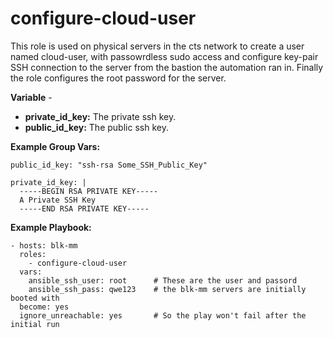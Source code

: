 # configure-cloud-user

This role is used on physical servers in the cts network to create a user named cloud-user, with passowrdless sudo access and configure 
key-pair SSH connection to the server from the bastion the automation ran in. Finally the role configures the root password for the server.

**Variable** -
- **private_id_key:** The private ssh key.
- **public_id_key:** The public ssh key.

**Example Group Vars:**
```
public_id_key: "ssh-rsa Some_SSH_Public_Key"

private_id_key: | 
  -----BEGIN RSA PRIVATE KEY-----
  A Private SSH Key
  -----END RSA PRIVATE KEY-----
```

**Example Playbook:**
```
- hosts: blk-mm
  roles:
    - configure-cloud-user
  vars:
    ansible_ssh_user: root      # These are the user and passord 
    ansible_ssh_pass: qwe123    # the blk-mm servers are initially booted with
  become: yes
  ignore_unreachable: yes       # So the play won't fail after the initial run

```